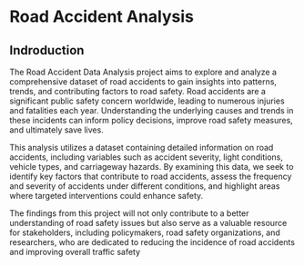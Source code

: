 # Road Accident Analysis

## Indroduction
The Road Accident Data Analysis project aims to explore and analyze a comprehensive dataset of road accidents to gain insights into patterns, trends, and contributing factors to road safety. Road accidents are a significant public safety concern worldwide, leading to numerous injuries and fatalities each year. Understanding the underlying causes and trends in these incidents can inform policy decisions, improve road safety measures, and ultimately save lives.

This analysis utilizes a dataset containing detailed information on road accidents, including variables such as accident severity, light conditions, vehicle types, and carriageway hazards. By examining this data, we seek to identify key factors that contribute to road accidents, assess the frequency and severity of accidents under different conditions, and highlight areas where targeted interventions could enhance safety.

The findings from this project will not only contribute to a better understanding of road safety issues but also serve as a valuable resource for stakeholders, including policymakers, road safety organizations, and researchers, who are dedicated to reducing the incidence of road accidents and improving overall traffic safety
